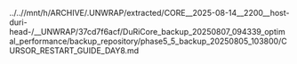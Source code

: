 ../..//mnt/h/ARCHIVE/.UNWRAP/extracted/CORE__2025-08-14__2200__host-duri-head-/__UNWRAP/37cd7f6acf/DuRiCore_backup_20250807_094339_optimal_performance/backup_repository/phase5_5_backup_20250805_103800/CURSOR_RESTART_GUIDE_DAY8.md